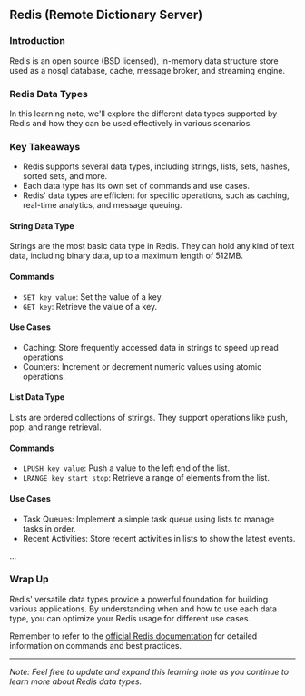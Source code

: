 ## Redis (Remote Dictionary Server)
### Introduction

Redis is an open source (BSD licensed), in-memory data structure store used as a nosql database, cache, message broker, and streaming engine.

### Redis Data Types

In this learning note, we'll explore the different data types supported by Redis and how they can be used effectively in various scenarios.

### Key Takeaways

- Redis supports several data types, including strings, lists, sets, hashes, sorted sets, and more.
- Each data type has its own set of commands and use cases.
- Redis' data types are efficient for specific operations, such as caching, real-time analytics, and message queuing.

#### String Data Type

Strings are the most basic data type in Redis. They can hold any kind of text data, including binary data, up to a maximum length of 512MB.

####  Commands

- `SET key value`: Set the value of a key.
- `GET key`: Retrieve the value of a key.

#### Use Cases

- Caching: Store frequently accessed data in strings to speed up read operations.
- Counters: Increment or decrement numeric values using atomic operations.

#### List Data Type

Lists are ordered collections of strings. They support operations like push, pop, and range retrieval.

#### Commands

- `LPUSH key value`: Push a value to the left end of the list.
- `LRANGE key start stop`: Retrieve a range of elements from the list.

#### Use Cases

- Task Queues: Implement a simple task queue using lists to manage tasks in order.
- Recent Activities: Store recent activities in lists to show the latest events.

...

### Wrap Up

Redis' versatile data types provide a powerful foundation for building various applications. By understanding when and how to use each data type, you can optimize your Redis usage for different use cases.

Remember to refer to the [official Redis documentation](resources/redis-documentation.md) for detailed information on commands and best practices.

---
*Note: Feel free to update and expand this learning note as you continue to learn more about Redis data types.*





